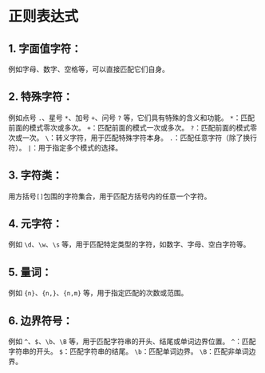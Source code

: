 # 正则表达式
## 1. 字面值字符：
例如字母、数字、空格等，可以直接匹配它们自身。

## 2. 特殊字符：
例如点号 `.`、星号 `*`、加号 `+`、问号 `?` 等，它们具有特殊的含义和功能。
`*`：匹配前面的模式零次或多次。
`+`：匹配前面的模式一次或多次。
`?`：匹配前面的模式零次或一次。
`\`：转义字符，用于匹配特殊字符本身。
`.`：匹配任意字符（除了换行符）。
`|`：用于指定多个模式的选择。
## 3. 字符类：
用方括号`[]`包围的字符集合，用于匹配方括号内的任意一个字符。

## 4. 元字符：
例如 `\d`、`\w`、`\s` 等，用于匹配特定类型的字符，如数字、字母、空白字符等。

## 5. 量词：
例如 `{n}`、`{n,}`、`{n,m}` 等，用于指定匹配的次数或范围。

## 6. 边界符号：
例如 `^`、`$`、`\b`、`\B` 等，用于匹配字符串的开头、结尾或单词边界位置。
`^`：匹配字符串的开头。
`$`：匹配字符串的结尾。
`\b`：匹配单词边界。
`\B`：匹配非单词边界。

